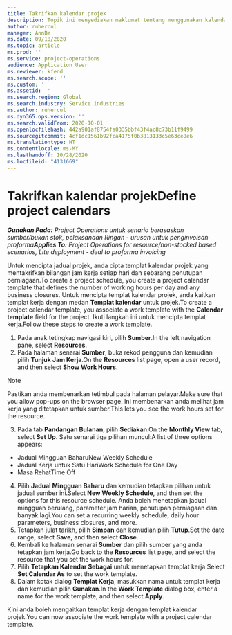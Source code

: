 ```yaml
---
title: Takrifkan kalendar projek
description: Topik ini menyediakan maklumat tentang menggunakan kalendar projek untuk menjejak jadual projek.
author: ruhercul
manager: AnnBe
ms.date: 09/18/2020
ms.topic: article
ms.prod: ''
ms.service: project-operations
audience: Application User
ms.reviewer: kfend
ms.search.scope: ''
ms.custom: ''
ms.assetid: ''
ms.search.region: Global
ms.search.industry: Service industries
ms.author: ruhercul
ms.dyn365.ops.version: ''
ms.search.validFrom: 2020-10-01
ms.openlocfilehash: 442a901af8754fa0335bbf43f4ac8c73b11f9499
ms.sourcegitcommit: 4cf1dc1561b92fca4175f0b3813133c5e63ce8e6
ms.translationtype: HT
ms.contentlocale: ms-MY
ms.lasthandoff: 10/28/2020
ms.locfileid: "4131669"
---
```

# <a name="define-project-calendars"></a><span data-ttu-id="99f69-103">Takrifkan kalendar projek</span><span class="sxs-lookup"><span data-stu-id="99f69-103">Define project calendars</span></span>

<span data-ttu-id="99f69-104">_**Gunakan Pada:** Project Operations untuk senario berasaskan sumber/bukan stok, pelaksanaan Ringan - urusan untuk penginvoisan proforma_</span><span class="sxs-lookup"><span data-stu-id="99f69-104">_**Applies To:** Project Operations for resource/non-stocked based scenarios, Lite deployment - deal to proforma invoicing_</span></span>

<span data-ttu-id="99f69-105">Untuk mencipta jadual projek, anda cipta templat kalendar projek yang mentakrifkan bilangan jam kerja setiap hari dan sebarang penutupan perniagaan.</span><span class="sxs-lookup"><span data-stu-id="99f69-105">To create a project schedule, you create a project calendar template that defines the number of working hours per day and any business closures.</span></span> <span data-ttu-id="99f69-106">Untuk mencipta templat kalendar projek, anda kaitkan templat kerja dengan medan **Templat kalendar** untuk projek.</span><span class="sxs-lookup"><span data-stu-id="99f69-106">To create a project calendar template, you associate a work template with the **Calendar template** field for the project.</span></span> <span data-ttu-id="99f69-107">Ikuti langkah ini untuk mencipta templat kerja.</span><span class="sxs-lookup"><span data-stu-id="99f69-107">Follow these steps to create a work template.</span></span>

1. <span data-ttu-id="99f69-108">Pada anak tetingkap navigasi kiri, pilih **Sumber**.</span><span class="sxs-lookup"><span data-stu-id="99f69-108">In the left navigation pane, select **Resources**.</span></span> 
2. <span data-ttu-id="99f69-109">Pada halaman senarai **Sumber**, buka rekod pengguna dan kemudian pilih **Tunjuk Jam Kerja**.</span><span class="sxs-lookup"><span data-stu-id="99f69-109">On the **Resources** list page, open a user record, and then select **Show Work Hours**.</span></span>

  > [!NOTE]
  > <span data-ttu-id="99f69-110">Pastikan anda membenarkan tetimbul pada halaman pelayar.</span><span class="sxs-lookup"><span data-stu-id="99f69-110">Make sure that you allow pop-ups on the browser page.</span></span> <span data-ttu-id="99f69-111">Ini membenarkan anda melihat jam kerja yang ditetapkan untuk sumber.</span><span class="sxs-lookup"><span data-stu-id="99f69-111">This lets you see the work hours set for the resource.</span></span>
  
3. <span data-ttu-id="99f69-112">Pada tab **Pandangan Bulanan**, pilih **Sediakan**.</span><span class="sxs-lookup"><span data-stu-id="99f69-112">On the **Monthly View** tab, select **Set Up**.</span></span> <span data-ttu-id="99f69-113">Satu senarai tiga pilihan muncul:</span><span class="sxs-lookup"><span data-stu-id="99f69-113">A list of three options appears:</span></span> 

  - <span data-ttu-id="99f69-114">Jadual Mingguan Baharu</span><span class="sxs-lookup"><span data-stu-id="99f69-114">New Weekly Schedule</span></span>
  - <span data-ttu-id="99f69-115">Jadual Kerja untuk Satu Hari</span><span class="sxs-lookup"><span data-stu-id="99f69-115">Work Schedule for One Day</span></span>
  - <span data-ttu-id="99f69-116">Masa Rehat</span><span class="sxs-lookup"><span data-stu-id="99f69-116">Time Off</span></span>

4. <span data-ttu-id="99f69-117">Pilih **Jadual Mingguan Baharu** dan kemudian tetapkan pilihan untuk jadual sumber ini.</span><span class="sxs-lookup"><span data-stu-id="99f69-117">Select **New Weekly Schedule**, and then set the options for this resource schedule.</span></span> <span data-ttu-id="99f69-118">Anda boleh menetapkan jadual mingguan berulang, parameter jam harian, penutupan perniagaan dan banyak lagi.</span><span class="sxs-lookup"><span data-stu-id="99f69-118">You can set a recurring weekly schedule, daily hour parameters, business closures, and more.</span></span>
5. <span data-ttu-id="99f69-119">Tetapkan julat tarikh, pilih **Simpan** dan kemudian pilih **Tutup**.</span><span class="sxs-lookup"><span data-stu-id="99f69-119">Set the date range, select **Save**, and then select **Close**.</span></span> 
6. <span data-ttu-id="99f69-120">Kembali ke halaman senarai **Sumber** dan pilih sumber yang anda tetapkan jam kerja.</span><span class="sxs-lookup"><span data-stu-id="99f69-120">Go back to the **Resources** list page, and select the resource that you set the work hours for.</span></span> 
7. <span data-ttu-id="99f69-121">Pilih **Tetapkan Kalendar Sebagai** untuk menetapkan templat kerja.</span><span class="sxs-lookup"><span data-stu-id="99f69-121">Select **Set Calendar As** to set the work template.</span></span> 
8. <span data-ttu-id="99f69-122">Dalam kotak dialog **Templat Kerja**, masukkan nama untuk templat kerja dan kemudian pilih **Gunakan**.</span><span class="sxs-lookup"><span data-stu-id="99f69-122">In the **Work Template** dialog box, enter a name for the work template, and then select **Apply**.</span></span> 

<span data-ttu-id="99f69-123">Kini anda boleh mengaitkan templat kerja dengan templat kalendar projek.</span><span class="sxs-lookup"><span data-stu-id="99f69-123">You can now associate the work template with a project calendar template.</span></span>
